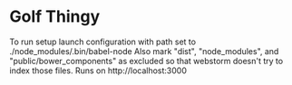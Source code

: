 # Golf Thingy

To run setup launch configuration with path set to ./node_modules/.bin/babel-node
Also mark "dist", "node_modules", and "public/bower_components" as excluded so that webstorm doesn't try to index those files.
Runs on http://localhost:3000